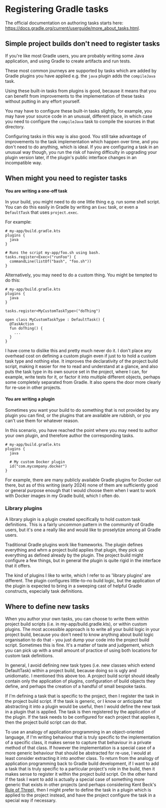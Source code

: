 # Registering Gradle tasks

The official documentation on authoring tasks starts here: https://docs.gradle.org/current/userguide/more_about_tasks.html.

## Simple project builds don't need to register tasks

If you're like most Gradle users, you are probably writing some Java application, and using Gradle to create artifacts and run tests.

These most common journeys are supported by tasks which are added by Gradle plugins you have applied e.g. the `java` plugin adds the `compileJava` task.

Using these built-in tasks from plugins is good, because it means that you can benefit from improvements to the implementation of these tasks without putting in any effort yourself.

You may have to configure these built-in tasks slightly, for example, you may have your source code in an unusual, different place, in which case you need to configure the `compileJava` task to compile the sources in that directory.

Configuring tasks in this way is also good. You still take advantage of improvements to the task implementation which happen over time, and you don't need to do anything, which is ideal. If you are configuring a task in an unusual way though, you run the risk of having difficulty in upgrading your plugin version later, if the plugin's public interface changes in an incompatible way.

## When might you need to register tasks

#### You are writing a one-off task

In your build, you might need to do one little thing e.g. run some shell script. You can do this easily in Gradle by writing an `Exec` task, or even a `DefaultTask` that uses `project.exec`.

For example:

```
# my-app/build.gradle.kts
plugins {
  java
}

# Runs the script my-app/foo.sh using bash.
tasks.register<Exec>("runFoo") {
  commandLine(listOf("bash", "foo.sh"))
}
```

Alternatively, you may need to do a custom thing. You might be tempted to do this:


```
# my-app/build.gradle.kts
plugins {
  java
}

tasks.register<MyCustomTaskType>("doThing")

open class MyCustomTaskType : DefaultTask() {
  @TaskAction
  fun doThing() {
    ...
  }
}
```

I have come to dislike this and pretty much never do it. I don't place any overhead cost on defining a custom plugin even if just to to hold a custom task type and nothing else. It improves the declarativity of the project build script, making it easier for me to read and understand at a glance, and also puts the task type in its own source set in the project, where I can, for example, write tests for it, or factor it into multiple different objects, perhaps some completely separated from Gradle. It also opens the door more clearly for re-use in other projects.

#### You are writing a plugin

Sometimes you want your build to do something that is not provided by any plugin you can find, or the plugins that are available are rubbish, or you can't use them for whatever reason.

In this scenario, you have reached the point where you may need to author your own plugin, and therefore author the corresponding tasks.

```
# my-app/build.gradle.kts
plugins {
  java
  
  # My custom Docker plugin
  id("com.mycompany.docker")
}
```

For example, there are many publicly available Gradle plugins for Docker out there, but as of this writing (early 2024) none of them are sufficiently good or general purpose enough that I would choose them when I want to work with Docker images in my Gradle build, which I often do.

### Library plugins

A library plugin is a plugin created specifically to hold custom task definitions. This is a fairly uncommon pattern in the community of Gradle users, but it's one a really like and would like to proselytize among all Gradle users.

Traditional Gradle plugins work like frameworks. The plugin defines everything and whrn a project build applies that plugin, they pick up everything as defined already by the plugin. The project build might configure a few things, but in general the plugin is quite rigid in the interface that it offers.

The kind of plugins I like to write, which I refer to as 'library plugins' are different. The plugin configures little-to-no build logic, but the application of the plugin is expected to bring in a sweeping cast of helpful Gradle constructs, especially task definitions.

## Where to define new tasks

When you author your own tasks, you can choose to write them within project build scripts (i.e. in my-app/build.gradle.kts), or within custom plugins. The most accessible approach is to write all your build logic in your project build, because you don't need to know anything about build logic organisation to do that - you just dump your code into the project build script. Sometimes this is fine. It's a matter of taste and judgement, which you can pick up with a small amount of practice of using both locations for custom task definitions.

In general, I avoid defining new task types (i.e. new classes which extend DefaultTask) within a project build, because doing so is ugly and unidiomatic. I mentioned this above too. A project build script should ideally contain only the application of plugins, configuration of build objects they define, and perhaps the creation of a handful of small bespoke tasks.

If I'm defining a task that is specific to the project, then I register the task in the project build script. If the task is generic, or I know or anticipate that abstracting it into a plugin would be useful, then I would define the new task in a plugin that is applied. The task is then registered by the application of the plugin. If the task needs to be configured for each project that applies it, then the project build script can do that.

To use an analogy of application programming in an object-oriented language, if I'm writing behaviour that is truly specific to the implementation of a specific class, it makes sense to capture that behaviour in a private method of that class. If however the implementation is a special case of a more generic behaviour that should be abstracted for re-use, I would at least consider extracting it into another class. To return from the analogy of application programming back to Gradle build development, if I want to add a task that is truly specific to a particular project's role in the build, then it makes sense to register it within the project build script. On the other hand if the task I want to add is actually a special case of something more generic that exists in other projects (and perhaps considering Kent Beck's [Rule of Three](https://en.wikipedia.org/wiki/Rule_of_three_(computer_programming))), then I might prefer to define the task in a plugin which is applied to the project instead, and have the project configure the task in a special way if necessary.
